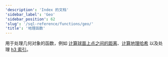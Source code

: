 ```yaml
---
'description': 'Index 的文档'
'sidebar_label': 'Geo'
'sidebar_position': 62
'slug': '/sql-reference/functions/geo/'
'title': '地理函数'
---
```


用于处理几何对象的函数，例如 [计算球面上点之间的距离](./coordinates.md)、[计算地理哈希](./geohash.md) 以及处理 [h3 索引](./h3.md)。

